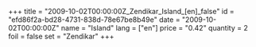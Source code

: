 +++
title = "2009-10-02T00:00:00Z_Zendikar_Island_[en]_false"
id = "efd86f2a-bd28-4731-838d-78e67be8b49e"
date = "2009-10-02T00:00:00Z"
name = "Island"
lang = ["en"]
price = "0.42"
quantity = 2
foil = false
set = "Zendikar"
+++
